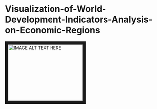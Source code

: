 # Visualization-of-World-Development-Indicators-Analysis-on-Economic-Regions



<a href="https://www.youtube.com/watch?v=-2Ytnk78kmg&t=7s&ab_channel=RehanFazal" target="_blank"><img src="http://img.youtube.com/vi/YOUTUBE_VIDEO_ID_HERE/0.jpg" 
alt="IMAGE ALT TEXT HERE" width="240" height="180" border="10" /></a>
